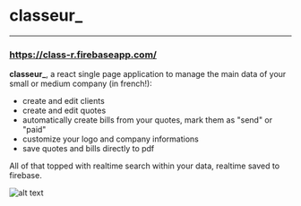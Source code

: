 # classeur_
-----

### https://class-r.firebaseapp.com/

**classeur_**, a react single page application to manage the main data of your small or medium company (in french!):
* create and edit clients
* create and edit quotes
* automatically create bills from your quotes, mark them as "send" or "paid"
* customize your logo and company informations
* save quotes and bills directly to pdf

All of that topped with realtime search within your data, realtime saved to firebase.

![alt text](https://class-r.firebaseapp.com/static/media/blurredExample.79ff1734.png "classeur_")
